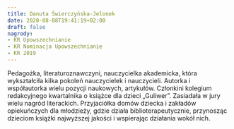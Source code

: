 ```yaml
---
title: Danuta Świerczyńska-Jelonek
date: 2020-08-08T19:41:19+02:00
draft: false
nagrody:
- KR Upowszechnianie
- KR Nominacja Upowszechnianie
- KR 2019
---
```

Pedagożka, literaturoznawczyni, nauczycielka akademicka, która wykształciła kilka pokoleń nauczycielek i nauczycieli. Autorka i współautorka wielu pozycji naukowych, artykułów. Członkini kolegium redakcyjnego kwartalnika o książce dla dzieci „Guliwer”. Zasiadała w jury wielu nagród literackich. Przyjaciółka domów dziecka i zakładów opiekuńczych dla młodzieży, gdzie działa biblioterapeutycznie, przynosząc dzieciom książki najwyższej jakości i wspierając działania wokół nich.
